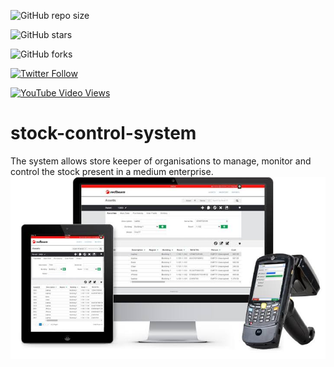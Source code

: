 ![GitHub repo size](https://img.shields.io/github/repo-size/joelwmulongo/stock-control-system)

  ![GitHub stars](https://img.shields.io/github/stars/joelwmulongo/stock-control-system?style=social)

  ![GitHub forks](https://img.shields.io/github/forks/joelwmulongo/stock-control-system?style=social)

  [![Twitter Follow](https://img.shields.io/twitter/follow/mulongojoel?style=social)](https://twitter.com/intent/follow?screen_name=JoelMulongo)

  [![YouTube Video Views](https://img.shields.io/youtube/views/55n9hx6QmVA?style=social)](hbe/)


# stock-control-system
The system allows store keeper of organisations to manage, monitor and control the stock present in a medium enterprise.	<img src="img/stock.jpeg"/>
